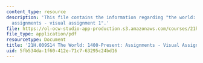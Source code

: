 ```yaml
---
content_type: resource
description: 'This file contains the information regarding "the world: 1400-present:
  assignments - visual assignment 1".'
file: https://ol-ocw-studio-app-production.s3.amazonaws.com/courses/21h-009-the-world-1400-present-spring-2014/5fb534da1f60412e71c763295c24bd16_MIT21H_009S14_VisualAsign1.pdf
file_type: application/pdf
resourcetype: Document
title: '21H.009S14 The World: 1400-Present: Assignments - Visual Assignment 1'
uid: 5fb534da-1f60-412e-71c7-63295c24bd16
---
```

